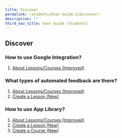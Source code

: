 ```yaml
---
title: Discover
permalink: /students/User-Guide-2/Discover/
description: ""
third_nav_title: User Guide (Students)
---
```

## Discover

### How to use Google Integration?

1. <a href="/user-guide/Teachers-UG/aboutlessons/" target="_blank">About Lessons/Courses (Improved)</a>

### What types of automated feedback are there?
1. <a href="/user-guide/Teachers-UG/aboutlessons/" target="_blank">About Lessons/Courses (Improved)</a>
2. <a href="/user-guide/Teachers-UG/createlesson/" target="_blank">Create a Lesson (New)</a>

### How to use App Library?

1. <a href="/user-guide/Teachers-UG/aboutlessons/" target="_blank">About Lessons/Courses (Improved)</a>
2. <a href="/user-guide/Teachers-UG/createlesson/" target="_blank">Create a Lesson (New)</a>
3. <a href="/user-guide/Teachers-UG/createcourse/" target="_blank">Create a Course (New)</a>